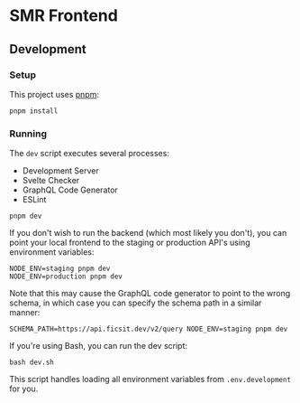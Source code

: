 # SMR Frontend

## Development

### Setup

This project uses [pnpm](https://pnpm.js.org/):

```shell
pnpm install
```

### Running

The `dev` script executes several processes:

* Development Server
* Svelte Checker
* GraphQL Code Generator
* ESLint

```shell
pnpm dev
```

If you don't wish to run the backend (which most likely you don't),
you can point your local frontend to the staging or production API's using environment variables:

```shell
NODE_ENV=staging pnpm dev
NODE_ENV=production pnpm dev
```

Note that this may cause the GraphQL code generator to point to the wrong schema,
in which case you can specify the schema path in a similar manner:

```shell
SCHEMA_PATH=https://api.ficsit.dev/v2/query NODE_ENV=staging pnpm dev
```

If you're using Bash, you can run the dev script:

```shell
bash dev.sh
```

This script handles loading all environment variables from `.env.development` for you.
